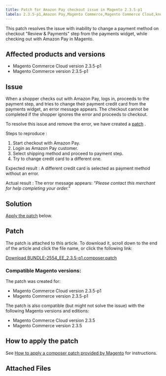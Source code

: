 ```yaml
---
title: Patch for Amazon Pay checkout issue in Magento 2.3.5-p1
labels: 2.3.5-p1,Amazon Pay,Magento Commerce,Magento Commerce Cloud,known issues,patch,troubleshooting
---
```


This patch resolves the issue with inability to change a payment method on checkout "Review & Payments" step from the payments widget, while checking out with Amazon Pay in Magento.

## Affected products and versions

* Magento Commerce Cloud version 2.3.5-p1
* Magento Commerce version 2.3.5-p1

## Issue

When a shopper checks out with Amazon Pay, logs in, proceeds to the payment step, and tries to change their payment credit card from the payments widget, an error message appears. The checkout cannot be completed if the shopper ignores the error and proceeds to checkout.

To resolve this issue and remove the error, we have created a [patch](https://support.magento.com/hc/en-us/article_attachments/360056411111/BUNDLE-2554_EE_2.3.5-p1.composer.patch) .

 <span class="wysiwyg-underline">Steps to reproduce</span> :

1. Start checkout with Amazon Pay.
1. Login as Amazon Pay customer.
1. Select shipping method and proceed to payment step.
1. Try to change credit card to a different one.

 <span class="wysiwyg-underline">Expected result</span> : A different credit card is selected as payment method without an error.

 <span class="wysiwyg-underline">Actual result</span> : The error message appears: *"Please contact this merchant for help completing your order."* 

## Solution

 [Apply the patch](https://support.magento.com/hc/en-us/article_attachments/360056411111/BUNDLE-2554_EE_2.3.5-p1.composer.patch) below.

## Patch

The patch is attached to this article. To download it, scroll down to the end of the article and click the file name, or click the following link:

 [Download BUNDLE-2554\_EE\_2.3.5-p1.composer.patch](https://support.magento.com/hc/en-us/article_attachments/360056411111/BUNDLE-2554_EE_2.3.5-p1.composer.patch) 

### Compatible Magento versions:

The patch was created for:

* Magento Commerce Cloud version 2.3.5-p1
* Magento Commerce version 2.3.5-p1

The patch is also compatible (but might not solve the issue) with the following Magento versions and editions:

* Magento Commerce Cloud version 2.3.5
* Magento Commerce version 2.3.5

## How to apply the patch

See [How to apply a composer patch provided by Magento](https://support.magento.com/hc/en-us/articles/360028367731) for instructions.

## Attached Files

